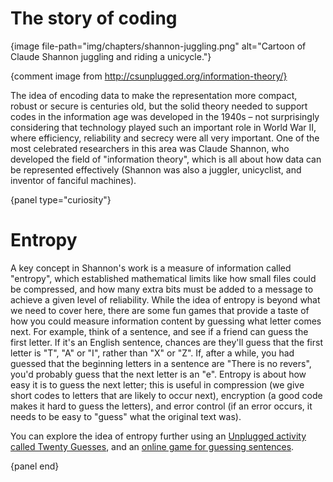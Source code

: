 # The story of coding

{image file-path="img/chapters/shannon-juggling.png" alt="Cartoon of Claude Shannon juggling and riding a unicycle."}

{comment image from http://csunplugged.org/information-theory/}

The idea of encoding data to make the representation more compact, robust or secure is centuries old, but the solid theory needed to support codes in the information age was developed in the 1940s &ndash; not surprisingly considering that technology played such an important role in World War II, where efficiency, reliability and secrecy were all very important.
One of the most celebrated researchers in this area was Claude Shannon, who developed the field of "information theory", which is all about how data can be represented effectively (Shannon was also a juggler, unicyclist, and inventor of fanciful machines).

{panel type="curiosity"}

# Entropy

A key concept in Shannon's work is a measure of information called "entropy",
which established mathematical limits like how small files could be compressed,
and how many extra bits must be added to a message to achieve a given level of reliability.
While the idea of entropy is beyond what we need to cover here, there are some fun games that provide a taste of how you could measure information content by guessing what letter comes next.
For example, think of a sentence, and see if a friend can guess the first letter.
If it's an English sentence, chances are they'll guess that the first letter is "T", "A" or "I", rather than "X" or "Z".
If, after a while, you had guessed that the beginning letters in a sentence are "There is no revers", you'd probably guess that the next letter is an "e".
Entropy is about how easy it is to guess the next letter; this is useful in compression (we give short codes to letters that are likely to occur next), encryption (a good code makes it hard to guess the letters), and error control (if an error occurs, it needs to be easy to "guess" what the original text was).

You can explore the idea of entropy further using an [Unplugged activity called Twenty Guesses](http://csunplugged.org/information-theory), and an [online game for guessing sentences](http://www.math.ucsd.edu/~crypto/java/ENTROPY).

{panel end}
